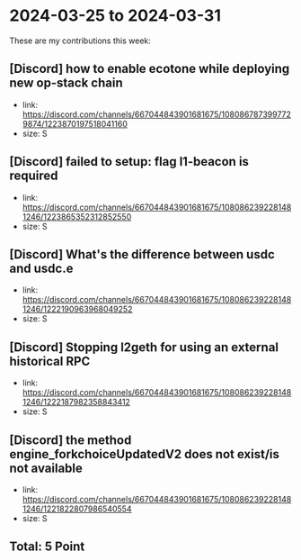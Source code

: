 # 2024-03-25 to 2024-03-31

These are my contributions this week:

## [Discord] how to enable ecotone while deploying new op-stack chain

- link: https://discord.com/channels/667044843901681675/1080867873997729874/1223870197518041160
- size: S

## [Discord] failed to setup: flag l1-beacon is required

- link: https://discord.com/channels/667044843901681675/1080862392281481246/1223865352312852550
- size: S

## [Discord] What's the difference between usdc and usdc.e

- link: https://discord.com/channels/667044843901681675/1080862392281481246/1222190963968049252
- size: S

## [Discord] Stopping l2geth for using an external historical RPC

- link: https://discord.com/channels/667044843901681675/1080862392281481246/1222187982358843412
- size: S

## [Discord] the method engine_forkchoiceUpdatedV2 does not exist/is not available

- link: https://discord.com/channels/667044843901681675/1080862392281481246/1221822807986540554
- size: S

## Total: 5 Point
